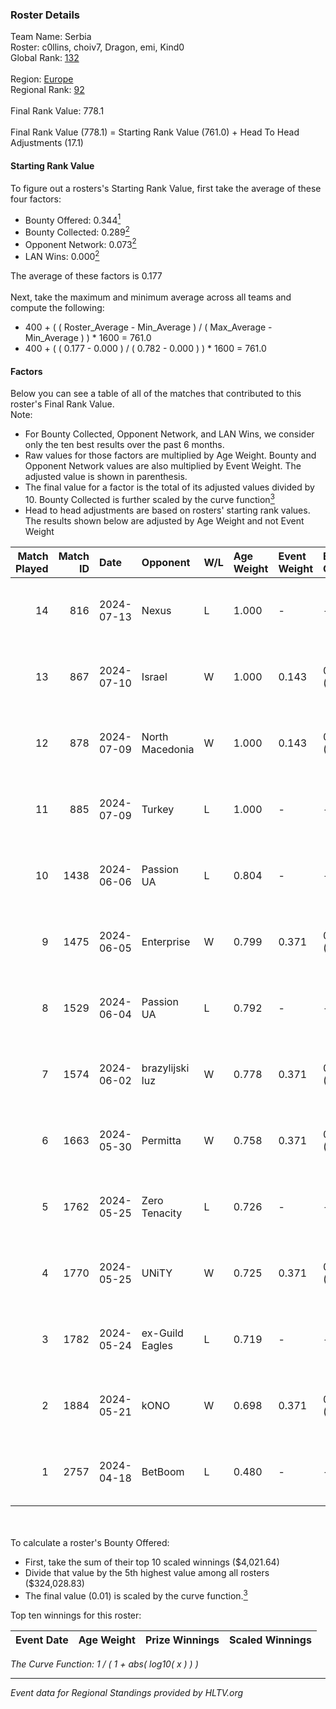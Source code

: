 ### Roster Details<br />
Team Name: Serbia<br />
Roster: c0llins, choiv7, Dragon, emi, Kind0<br />
Global Rank: [132](../standings_global.md)<br />
<br />
Region: [Europe]( ../standings_europe.md)<br />
Regional Rank: [92]( ../standings_europe.md)<br />
<br />
Final Rank Value:  778.1<br />
<br />
Final Rank Value (778.1) = Starting Rank Value (761.0) + Head To Head Adjustments (17.1)<br />

#### Starting Rank Value<br />
To figure out a rosters's Starting Rank Value, first take the average of these four factors:<br />
- Bounty Offered: 0.344[<sup>1</sup>](#table2)
- Bounty Collected: 0.289[<sup>2</sup>](#table1)
- Opponent Network: 0.073[<sup>2</sup>](#table1)
- LAN Wins: 0.000[<sup>2</sup>](#table1)

The average of these factors is 0.177<br />
<br />
Next, take the maximum and minimum average across all teams and compute the following:<br />
- 400 + ( ( Roster_Average - Min_Average ) / ( Max_Average - Min_Average ) ) * 1600 = 761.0
- 400 + ( ( 0.177 - 0.000 ) / ( 0.782 - 0.000 ) ) * 1600 = 761.0


#### Factors<br />
Below you can see a table of all of the matches that contributed to this roster's Final Rank Value.<br />
Note:<br />

- For Bounty Collected, Opponent Network, and LAN Wins, we consider only the ten best results over the past 6 months.
- Raw values for those factors are multiplied by Age Weight. Bounty and Opponent Network values are also multiplied by Event Weight. The adjusted value is shown in parenthesis.
- The final value for a factor is the total of its adjusted values divided by 10. Bounty Collected is further scaled by the curve function[<sup>3</sup>](#curveFunction)
- Head to head adjustments are based on rosters' starting rank values. The results shown below are adjusted by Age Weight and not Event Weight
<span id="table1"></span><br />


| Match Played | Match ID | Date       | Opponent        | W/L | Age Weight | Event Weight | Bounty Collected | Opponent Network | LAN Wins  | H2H Adj. | Roster                              |
| -: | -: | :- | :- | :- | :- | :- | :- | :- | :- | -: | :- |
|           14 |      816 | 2024-07-13 | Nexus           | L   | 1.000      | -            | -                | -                | -         |   -18.07 | c0llins, choiv7, Dragon, emi, Kind0 |
|           13 |      867 | 2024-07-10 | Israel          | W   | 1.000      | 0.143        | 0.000 (0.000)    | 0.039 (0.006)    | 0 (0.000) |     3.16 | c0llins, Dragon, emi, Kind0, VLDN   |
|           12 |      878 | 2024-07-09 | North Macedonia | W   | 1.000      | 0.143        | 0.000 (0.000)    | 0.000 (0.000)    | 0 (0.000) |     3.14 | c0llins, choiv7, Dragon, emi, Kind0 |
|           11 |      885 | 2024-07-09 | Turkey          | L   | 1.000      | -            | -                | -                | -         |   -25.66 | c0llins, choiv7, Dragon, emi, Kind0 |
|           10 |     1438 | 2024-06-06 | Passion UA      | L   | 0.804      | -            | -                | -                | -         |    -5.22 | aidKiT, c0llins, Dragon, emi, xicoz |
|            9 |     1475 | 2024-06-05 | Enterprise      | W   | 0.799      | 0.371        | 0.039 (0.012)    | 0.625 (0.185)    | 0 (0.000) |    16.82 | aidKiT, c0llins, Dragon, emi, VLDN  |
|            8 |     1529 | 2024-06-04 | Passion UA      | L   | 0.792      | -            | -                | -                | -         |    -4.67 | aidKiT, c0llins, Dragon, emi, xicoz |
|            7 |     1574 | 2024-06-02 | brazylijski luz | W   | 0.778      | 0.371        | 0.008 (0.002)    | 0.261 (0.075)    | 0 (0.000) |    13.78 | aidKiT, c0llins, Dragon, emi, xicoz |
|            6 |     1663 | 2024-05-30 | Permitta        | W   | 0.758      | 0.371        | 0.024 (0.007)    | 0.876 (0.246)    | 0 (0.000) |    16.34 | aidKiT, c0llins, Dragon, emi, xicoz |
|            5 |     1762 | 2024-05-25 | Zero Tenacity   | L   | 0.726      | -            | -                | -                | -         |    -3.28 | aidKiT, c0llins, Dragon, emi, xicoz |
|            4 |     1770 | 2024-05-25 | UNiTY           | W   | 0.725      | 0.371        | 0.025 (0.007)    | 0.305 (0.082)    | 0 (0.000) |    16.79 | aidKiT, c0llins, Dragon, emi, xicoz |
|            3 |     1782 | 2024-05-24 | ex-Guild Eagles | L   | 0.719      | -            | -                | -                | -         |    -9.33 | aidKiT, c0llins, Dragon, emi, xicoz |
|            2 |     1884 | 2024-05-21 | kONO            | W   | 0.698      | 0.371        | 0.028 (0.007)    | 0.536 (0.139)    | 0 (0.000) |    13.70 | aidKiT, c0llins, Dragon, emi, xicoz |
|            1 |     2757 | 2024-04-18 | BetBoom         | L   | 0.480      | -            | -                | -                | -         |    -0.39 | aidKiT, c0llins, Dragon, emi, xicoz |

<br />
<span id="table2"></span><br />
To calculate a roster's Bounty Offered:<br />

- First, take the sum of their top 10 scaled winnings ($4,021.64)
- Divide that value by the 5th highest value among all rosters ($324,028.83)
- The final value (0.01) is scaled by the curve function.[<sup>3</sup>](#curveFunction)

Top ten winnings for this roster:<br />

| Event Date | Age Weight | Prize Winnings | Scaled Winnings |
| :- | -: | :- | :- |


<span id="curveFunction"></span>_The Curve Function: 1 / ( 1 + abs( log10( x ) ) )_<br />

---
_Event data for Regional Standings provided by HLTV.org_<br />
